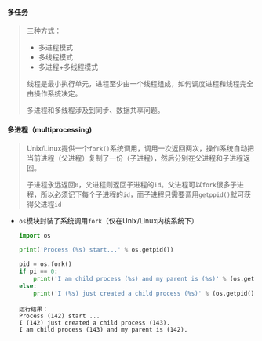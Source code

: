#### 多任务

> 三种方式：
>
> - 多进程模式
> - 多线程模式
> - 多进程+多线程模式
>
> 线程是最小执行单元，进程至少由一个线程组成，如何调度进程和线程完全由操作系统决定。
>
> 多进程和多线程涉及到同步、数据共享问题。

#### 多进程（multiprocessing)

> Unix/Linux提供一个`fork()`系统调用，调用一次返回两次，操作系统自动把当前进程（父进程）复制了一份（子进程），然后分别在父进程和子进程返回。
>
> 子进程永远返回`0`，父进程则返回子进程的`id`。父进程可以`fork`很多子进程，所以必须记下每个子进程的`id`，而子进程只需要调用`getppid()`就可获得父进程`id`

- `os`模块封装了系统调用`fork`（仅在Unix/Linux内核系统下）

  ```python
  import os
  
  print('Process (%s) start...' % os.getpid())
  
  pid = os.fork()
  if pi == 0:
      print('I am child process (%s) and my parent is (%s)' % (os.getpid(), os.getppid()))
  else:
      print('I (%s) just created a child process (%s)' % (os.getpid(), pid))
  ```

  ```shell
  运行结果：
  Process (142) start ...
  I (142) just created a child process (143).
  I am child process (143) and my parent is (142).
  ```

  

